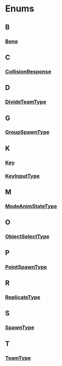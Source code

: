 # Enums

## B

### [Bone](bone.md)

## C

### [**CollisionResponse**](collisionresponse.md)



## **D**

### [**DivideTeamType**](divideteamtype.md)

## **G**

### [**GroupSpawnType** ](groupspawntype.md)

## K

### [**Key**](key.md)

### [**KeyInputType**](keyinputtype.md)

## **M**

### [**ModeAnimStateType**](modeanimstatetype.md) 

## **O**

### [**ObjectSelectType**](objectselecttype.md) 

## **P**

### [**PointSpawnType**](pointspawntype.md) 

## **R**

### [**ReplicateType**](replicatetype.md) 

## **S**

### [**SpawnType**](spawntype.md)

## **T**

### [**TeamType**](teamtype.md)



